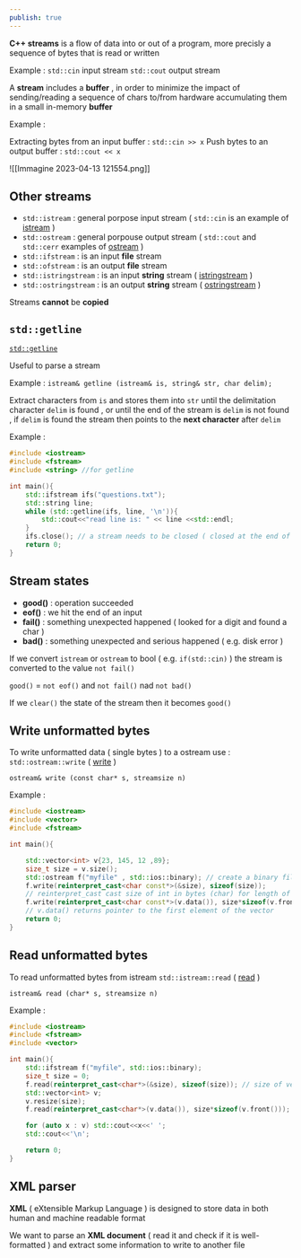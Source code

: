 ```yaml
---
publish: true
---
```

**C++ streams** is a flow of data into or out of a program, more precisly a sequence of bytes that is read or written

Example : 
`std::cin` input stream
`std::cout` output stream

A **stream** includes a **buffer** , in order to minimize the impact of sending/reading a sequence of chars to/from hardware accumulating them in a small in-memory **buffer**

Example :

Extracting bytes from an input buffer : `std::cin >> x`
Push bytes to an output buffer : `std::cout << x`

![[Immagine 2023-04-13 121554.png]]

## Other streams 

+ `std::istream` : general porpose input stream ( `std::cin` is an example of [istream](https://cplusplus.com/reference/istream/istream/) ) 
+ `std::ostream` : general porpouse output stream ( `std::cout` and `std::cerr` examples of [ostream](https://cplusplus.com/reference/ostream/ostream/) )
+ `std::ifstream` : is an input **file** stream 
+ `std::ofstream` : is an output **file** stream 
+ `std::istringstream` : is an input **string** stream ( [istringstream](https://cplusplus.com/reference/sstream/istringstream/) )
+ `std::ostringstream` : is an output **string** stream ( [ostringstream](https://cplusplus.com/reference/sstream/ostringstream/) ) 

Streams **cannot** be **copied**  

## `std::getline`
[`std::getline`](https://cplusplus.com/reference/string/string/getline/)

Useful to parse a stream  

Example : 
`istream& getline (istream& is, string& str, char delim);`

Extract characters from `is` and stores them into `str` until the delimitation character `delim` is found , or until the end of the stream is `delim` is not found , if `delim` is found the stream then points to the **next character** after `delim`

Example :
```c++
#include <iostream>
#include <fstream>
#include <string> //for getline

int main(){
	std::ifstream ifs("questions.txt");
	std::string line;
	while (std::getline(ifs, line, '\n')){
		std::cout<<"read line is: " << line <<std::endl;
	}
	ifs.close(); // a stream needs to be closed ( closed at the end of a scope )
	return 0;
}
```

## Stream states

+ **good()** : operation succeeded 
+ **eof()** : we hit the end of an input
+ **fail()** : something unexpected happened ( looked for a digit and found a char )
+ **bad()** : something unexpected and serious happened ( e.g. disk error )

If we convert `istream` or `ostream` to bool ( e.g. `if(std::cin)` )  the stream is converted to the value `not fail()`

`good()` = `not eof()` and `not fail()` nad `not bad()`

If we `clear()` the state of the stream then it becomes `good()`


## Write unformatted bytes

To write unformatted data ( single bytes ) to a ostream use : `std::ostream::write` ( [write](https://cplusplus.com/reference/ostream/ostream/write/) )

`ostream& write (const char* s, streamsize n)`

Example : 

```c++
#include <iostream>
#include <vector>
#include <fstream>

int main(){

	std::vector<int> v{23, 145, 12 ,89};
	size_t size = v.size();
	std::ostream f("myfile" , std::ios::binary); // create a binary file
	f.write(reinterpret_cast<char const*>(&size), sizeof(size)); 
	// reinterpret_cast cast size of int in bytes (char) for length of size
	f.write(reinterpret_cast<char const*>(v.data()), size*sizeof(v.front()));
	// v.data() returns pointer to the first element of the vector
	return 0; 
}
```


## Read unformatted bytes

To read unformatted bytes from istream `std::istream::read` ( [read](https://cplusplus.com/reference/istream/istream/read/) )

`istream& read (char* s, streamsize n)`

Example :
```c++
#include <iostream>
#include <fstream>
#include <vector>

int main(){
	std::ifstream f("myfile", std::ios::binary);
	size_t size = 0;
	f.read(reinterpret_cast<char*>(&size), sizeof(size)); // size of vector
	std::vector<int> v;
	v.resize(size);
	f.read(reinterpret_cast<char*>(v.data()), size*sizeof(v.front()));

	for (auto x : v) std::cout<<x<<' ';
	std::cout<<'\n';

	return 0;
}
```


## XML parser

**XML** ( eXtensible Markup Language ) is designed to store data in both human and machine readable format

We want to parse an **XML document** ( read it and check if it is well-formatted ) and extract some information to write to another file
